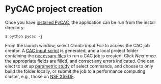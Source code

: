 # PyCAC project creation

Once you have [installed PyCAC](installation.md), the application can be run from the install directory:
```
$ python pycac -j
```
From the launch window, select *Create Input File* to access the CAC job creator.
A [CAC input script](../chapter5/README.md) is generated, and a local project folder containing the [necessary files](.../chapter3/input.md) to run a CAC job is created. Click *Next* once the appropriate fields are filled, and correct any errors indicated.
One can elect to set up [parametric study](parameterization.md) of select commands, and choose to only build the folder locally, or submit the job to a performance computing cluster, e.g., those on [NSF XSEDE](http://www.xsede.org).
